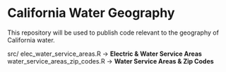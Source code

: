 # California Water Geography
This repository will be used to publish code relevant to the geography of California water.

src/
  elec_water_service_areas.R        &rarr;  **Electric & Water Service Areas**  
  water_service_areas_zip_codes.R   &rarr;  **Water Service Areas & Zip Codes**  
